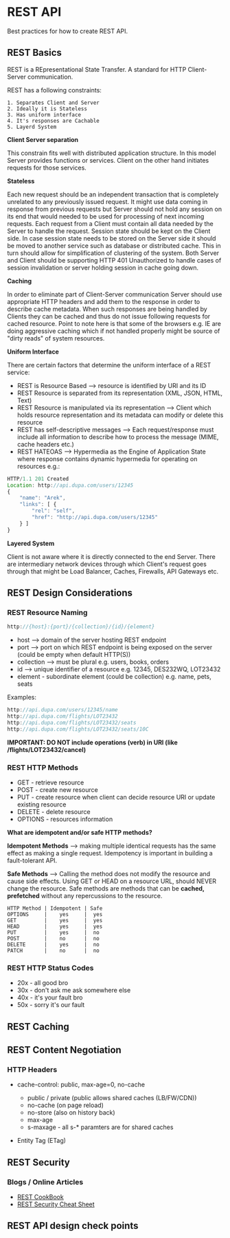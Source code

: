 # REST API

Best practices for how to create REST API.

## REST Basics

REST is a REpresentational State Transfer. A standard for HTTP Client-Server communication.

REST has a following constraints:
    
    1. Separates Client and Server
    2. Ideally it is Stateless
    3. Has uniform interface
    4. It's responses are Cachable
    5. Layerd System
    
**Client Server separation**

This constrain fits well with distributed application structure. In this model Server provides
functions or services. Client on the other hand initiates requests for those services.

**Stateless** 

Each new request should be an independent transaction that is completely unrelated to any previously
issued request. It might use data coming in response from previous requests but Server should not hold
any session on its end that would needed to be used for processing of next incoming requests.
Each request from a Client must contain all data needed by the Server to handle the request.
Session state should be kept on the Client side.
In case session state needs to be stored on the Server side it should be moved to another service such
as database or distributed cache. This in turn should allow for simplification of clustering of the system.
Both Server and Client should be supporting HTTP 401 Unauthorized to handle cases of session invalidation
or server holding session in cache going down.

**Caching**

In order to eliminate part of Client-Server communication Server should use appropriate HTTP headers
and add them to the response in order to describe cache metadata. When such responses are being handled
by Clients they can be cached and thus do not issue following requests for cached resource.
Point to note here is that some of the browsers e.g. IE are doing aggressive caching which if not
handled properly might be source of "dirty reads" of system resources.

**Uniform Interface**

There are certain factors that determine the uniform interface of a REST service:
* REST is Resource Based --> resource is identified by URI and its ID
* REST Resource is separated from its representation (XML, JSON, HTML, Text)
* REST Resource is manipulated via its representation --> Client which holds resource representation
and its metadata can modify or delete this resource
* REST has self-descriptive messages --> Each request/response must include all information to describe how to process
the message (MIME, cache headers etc.)
* REST HATEOAS --> Hypermedia as the Engine of Application State where response contains dynamic hypermedia for operating
on resources e.g.:
```js
HTTP/1.1 201 Created
Location: http://api.dupa.com/users/12345
{
    "name": "Arek",
    "links": [ {
        "rel": "self",
        "href": "http://api.dupa.com/users/12345"
    } ]
}
```

**Layered System**

Client is not aware where it is directly connected to the end Server. There are intermediary network devices through
which Client's request goes through that might be Load Balancer, Caches, Firewalls, API Gateways etc. 
## REST Design Considerations

### REST Resource Naming

```js
http://{host}:{port}/{collection}/{id}/{element}
```

* host --> domain of the server hosting REST endpoint
* port --> port on which REST endpoint is being exposed on the server (could be empty when default HTTP(S))
* collection --> must be plural e.g. users, books, orders
* id --> unique identifier of a resource e.g. 12345, DES232WQ, LOT23432
* element - subordinate element (could be collection) e.g. name, pets, seats
 
Examples:
```js
http://api.dupa.com/users/12345/name
http://api.dupa.com/flights/LOT23432
http://api.dupa.com/flights/LOT23432/seats
http://api.dupa.com/flights/LOT23432/seats/10C
```
**IMPORTANT: DO NOT include operations (verb) in URI (like /flights/LOT23432/cancel)**

### REST HTTP Methods

* GET - retrieve resource
* POST - create new resource
* PUT - create resource when client can decide resource URI or update existing resource
* DELETE - delete resource
* OPTIONS - resources information

**What are idempotent and/or safe HTTP methods?**

**Idempotent Methods** --> making multiple identical requests has the same effect as making a single request.
Idempotency is important in building a fault-tolerant API. 

**Safe Methods** --> Calling the method does not modify the resource and cause side effects.  Using GET or HEAD on a resource URL, 
should NEVER change the resource. Safe methods are methods that can be **cached, prefetched** without any repercussions 
to the resource.
```
HTTP Method | Idempotent | Safe
OPTIONS     |    yes     |  yes
GET         |    yes     |  yes
HEAD        |    yes     |  yes
PUT         |    yes     |  no
POST        |    no      |  no
DELETE      |    yes     |  no
PATCH       |    no      |  no 
```

### REST HTTP Status Codes

* 20x - all good bro
* 30x - don't ask me ask somewhere else
* 40x - it's your fault bro
* 50x - sorry it's our fault

## REST Caching

## REST Content Negotiation

### HTTP Headers
* cache-control: public, max-age=0, no-cache
    * public / private (public allows shared caches (LB/FW/CDN))
    * no-cache (on page reload)
    * no-store (also on history back)
    * max-age
    * s-maxage - all s-* paramters are for shared caches
    
* Entity Tag (ETag)

## REST Security

### Blogs / Online Articles
* [REST CookBook](http://restcookbook.com/)
* [REST Security Cheat Sheet](https://owasp.org/www-project-cheat-sheets/cheatsheets/REST_Security_Cheat_Sheet.html)

## REST API design check points